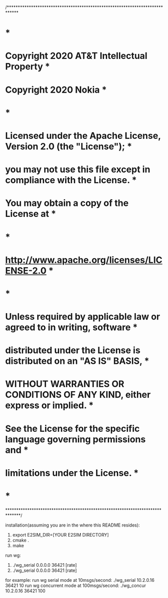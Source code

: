 /*****************************************************************************
#                                                                            *
# Copyright 2020 AT&T Intellectual Property                                  *
# Copyright 2020 Nokia                                                       *
#                                                                            *
# Licensed under the Apache License, Version 2.0 (the "License");            *
# you may not use this file except in compliance with the License.           *
# You may obtain a copy of the License at                                    *
#                                                                            *
#      http://www.apache.org/licenses/LICENSE-2.0                            *
#                                                                            *
# Unless required by applicable law or agreed to in writing, software        *
# distributed under the License is distributed on an "AS IS" BASIS,          *
# WITHOUT WARRANTIES OR CONDITIONS OF ANY KIND, either express or implied.   *
# See the License for the specific language governing permissions and        *
# limitations under the License.                                             *
#                                                                            *
******************************************************************************/

installation(assuming you are in the where this README resides):

1. export E2SIM_DIR=[YOUR E2SIM DIRECTORY]
2. cmake .
3. make

run wg:
1. ./wg_serial 0.0.0.0 36421 [rate]
2. ./wg_serial 0.0.0.0 36421 [rate]

for example:
run wg serial mode at 10msgs/second:
./wg_serial 10.2.0.16 36421 10
run wg concurrent mode at 100msgs/second:
./wg_concur 10.2.0.16 36421 100